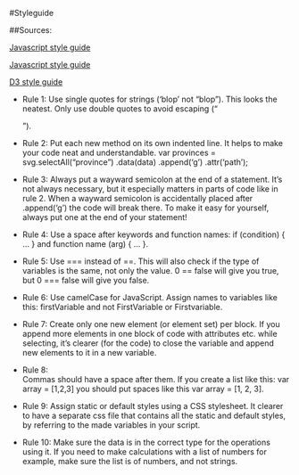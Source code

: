 #Styleguide

##Sources:

[Javascript style guide](https://standardjs.com/rules.html)

[Javascript style guide](https://github.com/standard/standard)

[D3 style guide](https://northlandia.wordpress.com/2014/10/23/ten-best-practices-for-coding-with-d3/)

- Rule 1:
Use single quotes for strings (‘blop’ not “blop”). This looks the neatest. Only use double quotes to avoid escaping (“<div class=’box’>”).

- Rule 2:
Put each new method on its own indented line. It helps to make your code neat and understandable.
var provinces = svg.selectAll(“province”)
                   .data(data)
                   .append(‘g’)
                   .attr(‘path’);

- Rule 3:
Always put a wayward semicolon at the end of a statement. It’s not always necessary, but it especially matters in parts of code like in rule 2. When a wayward semicolon is accidentally placed after .append(‘g’) the code will break there. To make it easy for yourself, always put one at the end of your statement!

- Rule 4:
Use a space after keywords and function names: if (condition) { … } and
function name (arg) { … }.

- Rule 5:
Use === instead of ==. This will also check if the type of variables is the same, not only the value. 0 == false will give you true, but 0 === false will give you false.

- Rule 6:
Use camelCase for JavaScript. Assign names to variables like this: firstVariable and not FirstVariable or Firstvariable.

- Rule 7:
Create only one new element (or element set) per block. If you append more elements in one block of code with attributes etc. while selecting, it’s clearer (for the code) to close the variable and append new elements to it in a new variable.

- Rule 8:  
Commas should have a space after them. If you create a list like this: var array = [1,2,3] you should put spaces like this var array = [1, 2, 3].

- Rule 9:
Assign static or default styles using a CSS stylesheet. It clearer to have a separate css file that contains all the static and default styles, by referring to the made variables in your script.

- Rule 10:
Make sure the data is in the correct type for the operations using it. If you need to make calculations with a list of numbers for example, make sure the list is of numbers, and not strings.
